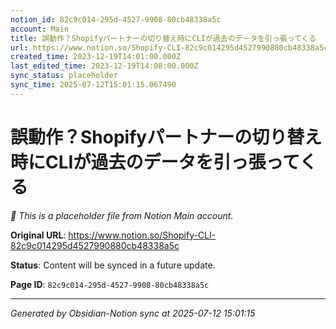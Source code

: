 ```yaml
---
notion_id: 82c9c014-295d-4527-9908-80cb48338a5c
account: Main
title: 誤動作？Shopifyパートナーの切り替え時にCLIが過去のデータを引っ張ってくる
url: https://www.notion.so/Shopify-CLI-82c9c014295d4527990880cb48338a5c
created_time: 2023-12-19T14:01:00.000Z
last_edited_time: 2023-12-19T14:08:00.000Z
sync_status: placeholder
sync_time: 2025-07-12T15:01:15.067490
---
```


# 誤動作？Shopifyパートナーの切り替え時にCLIが過去のデータを引っ張ってくる

*🔄 This is a placeholder file from Notion Main account.*

**Original URL**: https://www.notion.so/Shopify-CLI-82c9c014295d4527990880cb48338a5c

**Status**: Content will be synced in a future update.

**Page ID**: `82c9c014-295d-4527-9908-80cb48338a5c`

---

*Generated by Obsidian-Notion sync at 2025-07-12 15:01:15*
